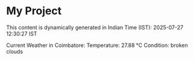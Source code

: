 # My Project

This content is dynamically generated in Indian Time (IST): 2025-07-27 12:30:27 IST


Current Weather in Coimbatore:
Temperature: 27.88 °C
Condition: broken clouds
